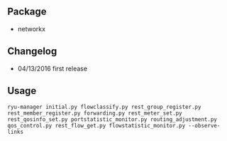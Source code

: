 ## Package

- networkx

## Changelog

- 04/13/2016 first release

## Usage

```
ryu-manager initial.py flowclassify.py rest_group_register.py rest_member_register.py forwarding.py rest_meter_set.py rest_qosinfo_set.py portstatistic_monitor.py routing_adjustment.py qos_control.py rest_flow_get.py flowstatistic_monitor.py --observe-links
```
